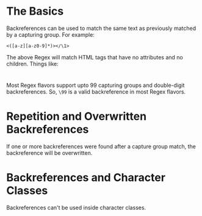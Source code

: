 # The Basics

Backreferences can be used to match the same text as previously matched by a
capturing group. For example:

```regex
<([a-z][a-z0-9]*)></\1>
```

The above Regex will match HTML tags that have no attributes and no children.
Things like: <h1></h1>

Most Regex flavors support upto 99 capturing groups and double-digit
backreferences. So, `\99` is a valid backreference in most Regex flavors.

# Repetition and Overwritten Backreferences

If one or more backreferences were found after a capture group match, the
backreference will be overwritten.

# Backreferences and Character Classes

Backreferences can't be used inside character classes.
